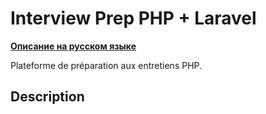 # Interview Prep PHP + Laravel
**[Описание на русском языке](README_ru.md)**

Plateforme de préparation aux entretiens PHP.

## Description

